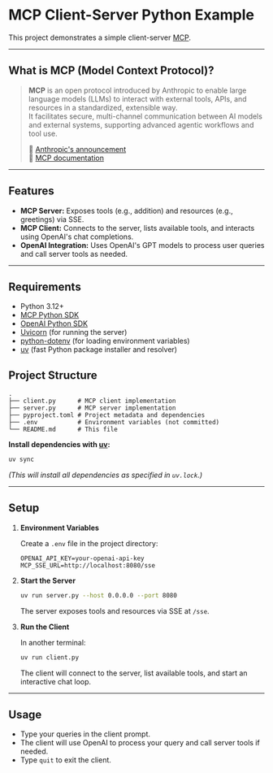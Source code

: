 <!--
Generated by Copilot
-->

# MCP Client-Server Python Example

This project demonstrates a simple client-server [MCP](https://modelcontextprotocol.io/introduction).

---

## What is MCP (Model Context Protocol)?

> **MCP** is an open protocol introduced by Anthropic to enable large language models (LLMs) to interact with external tools, APIs, and resources in a standardized, extensible way.  
> It facilitates secure, multi-channel communication between AI models and external systems, supporting advanced agentic workflows and tool use.  
>  
> 🔗 [Anthropic's announcement](https://www.anthropic.com/news/introducing-the-model-context-protocol)  
> 🔗 [MCP documentation](https://github.com/anthropics/mcp)

---

## Features

- **MCP Server:** Exposes tools (e.g., addition) and resources (e.g., greetings) via SSE.
- **MCP Client:** Connects to the server, lists available tools, and interacts using OpenAI's chat completions.
- **OpenAI Integration:** Uses OpenAI's GPT models to process user queries and call server tools as needed.

---

## Requirements

- Python 3.12+
- [MCP Python SDK](https://pypi.org/project/mcp/)
- [OpenAI Python SDK](https://github.com/openai/openai-python)
- [Uvicorn](https://www.uvicorn.org/) (for running the server)
- [python-dotenv](https://pypi.org/project/python-dotenv/) (for loading environment variables)
- [uv](https://github.com/astral-sh/uv) (fast Python package installer and resolver)

## Project Structure

```
.
├── client.py      # MCP client implementation
├── server.py      # MCP server implementation
├── pyproject.toml # Project metadata and dependencies
├── .env           # Environment variables (not committed)
└── README.md      # This file
```

**Install dependencies with [uv](https://github.com/astral-sh/uv):**
```bash
uv sync
```
*(This will install all dependencies as specified in `uv.lock`.)*

---

## Setup

1. **Environment Variables**

   Create a `.env` file in the project directory:
   ```
   OPENAI_API_KEY=your-openai-api-key
   MCP_SSE_URL=http://localhost:8080/sse
   ```

2. **Start the Server**

   ```bash
   uv run server.py --host 0.0.0.0 --port 8080
   ```
   The server exposes tools and resources via SSE at `/sse`.

3. **Run the Client**

   In another terminal:
   ```bash
   uv run client.py
   ```
   The client will connect to the server, list available tools, and start an interactive chat loop.

---

## Usage

- Type your queries in the client prompt.
- The client will use OpenAI to process your query and call server tools if needed.
- Type `quit` to exit the client.


